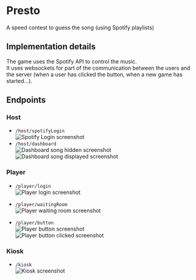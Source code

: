 # Presto
A speed contest to guess the song (using Spotify playlists)

## Implementation details
The game uses the Spotify API to control the music.  
It uses websockets for part of the communication between the users and the server (when a user has clicked the button, when a new game has started...).  

## Endpoints
### Host
- `/host/spotifyLogin`  
![Spotify Login screenshot](images/spotifyLogin.png)
- `/host/dashboard`  
![Dashboard song hidden screenshot](images/dashboardHid.png)  
![Dashboard song displayed screenshot](images/dashboard.png)

### Player
- `/player/login`  
![Player login screenshot](images/login.png)

- `/player/waitingRoom`  
![Player waiting room screenshot](images/waitingRoom.png)

- `/player/button`  
![Player button screenshot](images/button.jpg)  
![Player button clicked screenshot](images/buttonClicked.jpg)

### Kiosk
- `/kiosk`  
![Kiosk screenshot](images/kiosk.png)
